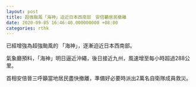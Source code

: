 ```yaml
---
layout: post
title: 超強颱風「海神」迫近日本西南部　安倍籲居民撤離
date: 2020-09-05 16:46:40.000000000 +08:00
categories: rthk
---
```


已經增強為超強颱風的 「海神」，逐漸迫近日本西南部。

氣象廳預料，「海神」明日逼近沖繩，後日接近九州，風速增至每小時超過288公里。

首相安倍晉三呼籲當地居民盡快撤離，準備好必要時派出2萬名自衛隊成員救災。
